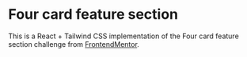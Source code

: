 # Four card feature section

This is a React + Tailwind CSS implementation of the Four card feature section challenge from [FrontendMentor](https://www.frontendmentor.io/).
